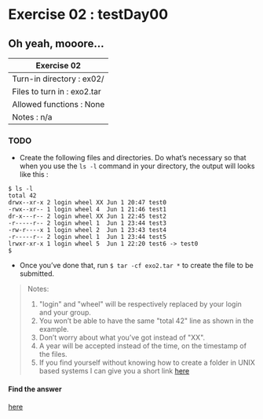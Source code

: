 # Exercise 02 : testDay00

## Oh yeah, mooore...

|               Exercise 02             |
|---------------------------------------|
| Turn-in directory : ex02/				|
| Files to turn in : exo2.tar			|
| Allowed functions : None				|
| Notes : n/a							|

### TODO

* Create the following files and directories. Do what’s necessary so that when
you use the `ls -l` command in your directory, the output will looks like this :
```
$ ls -l
total 42
drwx--xr-x 2 login wheel XX	Jun 1 20:47 test0
-rwx--xr-- 1 login wheel 4	Jun 1 21:46 test1
dr-x---r-- 2 login wheel XX	Jun 1 22:45 test2
-r-----r-- 2 login wheel 1	Jun 1 23:44 test3
-rw-r----x 1 login wheel 2	Jun 1 23:43 test4
-r-----r-- 2 login wheel 1	Jun 1 23:44 test5
lrwxr-xr-x 1 login wheel 5	Jun 1 22:20 test6 -> test0
$
```
* Once you’ve done that, run `$ tar -cf exo2.tar *`
to create the file to be submitted.

> Notes:
> 1. "login" and "wheel" will be respectively replaced by your login and
your group.
> 2. You won’t be able to have the same "total 42" line as shown in the
example.
> 3. Don’t worry about what you’ve got instead of "XX".
> 4. A year will be accepted instead of the time, on the timestamp of the
files.
> 5. If you find yourself without knowing how to create a folder in UNIX based
systems I can give you a short link
[here](http://mally.stanford.edu/~sr/computing/basic-unix.html)

#### Find the answer
[here](https://github.com/idevHive/42/blob/master/Piscines/C/Day00/answers/ex02/README.md)
